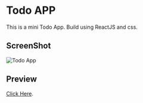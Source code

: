 # Todo APP

This is a mini Todo App. Build using ReactJS and css.

## ScreenShot

<img src="/todoapp/image.png" alt="Todo App" />

## Preview

[Click Here](https://ugppkumara.github.io/todoapp/).
